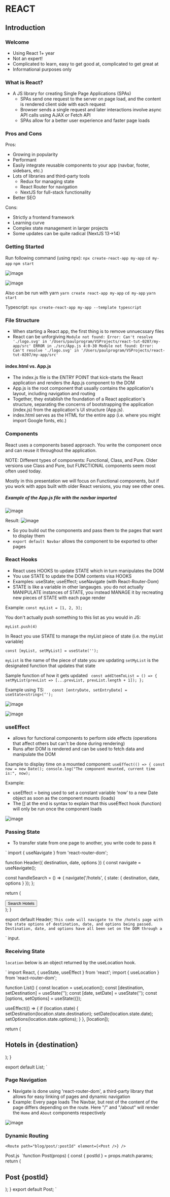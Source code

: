 # REACT
## Introduction

### Welcome

- Using React 1+ year
- Not an expert! 
- Complicated to learn, easy to get good at, complicated to get great at 
- Informational purposes only

### What is React?

- A JS library for creating Single Page Applications (SPAs)
  - SPAs send one request to the server on page load, and the content is rendered client side with each request
  - Browser sends a single request and later interactions involve async API calls using AJAX or Fetch API
  - SPAs allow for a better user experience and faster page loads

### Pros and Cons

Pros:
- Growing in popularity
- Performant 
- Easily integrate reusable components to your app (navbar, footer, sidebars, etc.)
- Lots of libraries and third-party tools
  - Redux for managing state 
  - React Router for navigation
  - NextJS for full-stack functionality 
- Better SEO

Cons:
- Strictly a frontend framework 
- Learning curve 
- Complex state management in larger projects 
- Some updates can be quite radical (NextJS 13->14)

### Getting Started

Run following command (using npx):
`npx create-react-app my-app`
`cd my-app`
`npm start`

![image](https://github.com/paulcap510/react-presentation/assets/118994869/789b1aa3-cd0c-46fe-9f14-6850257a6cc9)

![image](https://github.com/paulcap510/react-presentation/assets/118994869/e878dd3c-dd9d-4629-86fd-ef6dae4f1cfe)

Also can be run with yarn
`yarn create react-app my-app`
`cd my-app`
`yarn start`

Typescript:
`npx create-react-app my-app --template typescript`

### File Structure

- When starting a React app, the first thing is to remove unnuecssary files
- React can be unforgiving
`Module not found: Error: Can't resolve './logo.svg' in '/Users/paulprogram/VSProjects/react-tut-0207/my-app/src'
ERROR in ./src/App.js 4:0-30
Module not found: Error: Can't resolve './logo.svg' in '/Users/paulprogram/VSProjects/react-tut-0207/my-app/src'`

#### index.html vs. App.js
- The index.js file is the ENTRY POINT that kick-starts the React application and renders the App.js component to the DOM
- App.js is the root component that usually contains the application's layout, including navigation and routing
- Together, they establish the foundation of a React application's structure, separating the concerns of bootstrapping the application (index.js) from the application's UI structure (App.js).
- index.html serves as the HTML for the entire app (i.e. where you might import Google fonts, etc.)

### Components

React uses a components based approach. You write the component once and can reuse it throughout the application.

NOTE: Different types of components: Functional, Class, and Pure. Older versions use Class and Pure, but FUNCTIONAL components seem most often used today.

Mostly in this presentation we will focus on Functional components, but if you work with apps built with older React versions, you may see other ones.

##### Example of the App.js file with the navbar imported

![image](https://github.com/paulcap510/react-presentation/assets/118994869/a8727d0d-2ad7-4039-83b1-54f2e0c3e4d1)

Result:
![image](https://github.com/paulcap510/react-presentation/assets/118994869/98383143-8971-4023-a317-59dfe8aacbe0)

- So you build out the components and pass them to the pages that want to display them
- `export default Navbar` allows the component to be exported to other pages 

### React Hooks
- React uses HOOKS to update STATE which in turn manipulates the DOM
- You use STATE to update the DOM contents visa HOOKS
- Examples: useState; useEffect; useNavigate (with React-Router-Dom)
- STATE is like a variable in other langauges. you do not actually MANIPULATE instances of STATE, you instead MANAGE it by recreating new pieces of STATE with each page render

Example: 
`const myList = [1, 2, 3];`

You don't actually push something to this list as you would in JS:

`myList.push(4)`

In React you use STATE to manage the myList piece of state (i.e. the myList variable)

`const [myList, setMyList] = useState('');`

`myList` is the name of the piece of state you are updating
`setMyList` is the designated function that updates that state 

Sample function of how it gets updated
`
const addItemToList = () => {
  setMyList(prevList => [...prevList, prevList.length + 1]);
};`


Example using TS:
`   const [entryDate, setEntryDate] = useState<string>(‘');`

![image](https://github.com/paulcap510/react-presentation/assets/118994869/89d4889e-85fc-47bd-8fa9-efa0fb52c8f4)

![image](https://github.com/paulcap510/react-presentation/assets/118994869/d0495dd2-a059-4747-a6e1-522e9a560de9)

### useEffect
- allows for functional components to perform side effects (operations that affect others but can't be done during rendering)
- Runs after DOM is rendered and can be used to fetch data and manipulate the DOM

Example to display time on a mounted component:
 `useEffect(() => {
    const now = new Date();
    console.log("The component mounted, current time is:", now);`


  
Example:
- useEffect = being used to set a constant variable ‘now’ to a new Date object as soon as the component mounts (loads)
- The [] at the end is syntax to explain that this useEffect hook (function) will only be run once the component loads 

![image](https://github.com/paulcap510/react-presentation/assets/118994869/1bac2199-d506-4432-9e55-6cdc2b2a2cd7)


### Passing State

- To transfer state from one page to another, you write code to pass it 

`
import { useNavigate } from 'react-router-dom';

function Header({ destination, date, options }) {
  const navigate = useNavigate();

  const handleSearch = () => {
    navigate('/hotels', { state: { destination, date, options } });
  };

  return (
    <div>
      <button onClick={handleSearch}>Search Hotels</button>
    </div>
  );
}

export default Header;
`
This code will navigate to the /hotels page with the state options of destination, date, and options being passed. Destination, date, and options have all been set on the DOM through a `<form>` input.


### Receiving State

`location` below is an object returned by the useLocation hook.


`
import React, { useState, useEffect } from 'react';
import { useLocation } from 'react-router-dom';

function List() {
  const location = useLocation();
  const [destination, setDestination] = useState('');
  const [date, setDate] = useState('');
  const [options, setOptions] = useState({});

  useEffect(() => {
    if (location.state) {
      setDestination(location.state.destination);
      setDate(location.state.date);
      setOptions(location.state.options);
    }
  }, [location]);

  return (
    <div>
      <h2>Hotels in {destination}</h2>
    </div>
  );
}

export default List;
`

### Page Navigation

- Navigate is done using 'react-router-dom', a third-party library that allows for easy linking of pages and dynamic navigation
- Example: Every page loads The Navbar, but rest of the content of the page differs depending on the route. Here "/" and "/about" will render the `Home` and `About` components respectively

![image](https://github.com/paulcap510/react-presentation/assets/118994869/499ac828-9f41-4bc0-9d4e-0cc301385d4b)

### Dynamic Routing

`<Route path="blog/post/:postId" element={<Post />} /> `

Post.js 
`function Post(props) {
  const { postId } = props.match.params; 
 return (
    <div>
      <h2>Post {postId}</h2>
   </div>
  );
}
export default Post;
`
